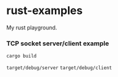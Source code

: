 # rust-examples

My rust playground.  



### TCP socket server/client example

`cargo build`

`target/debug/server` 
`target/debug/client`